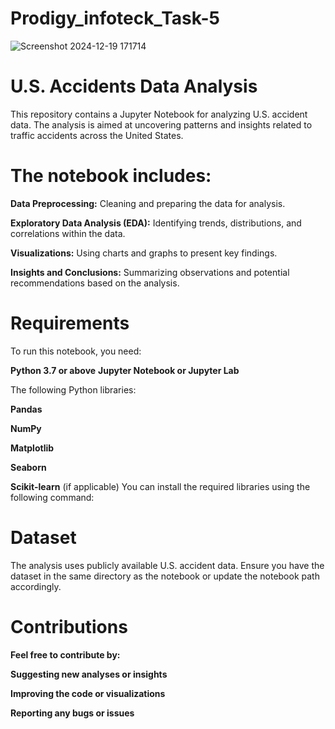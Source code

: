 # Prodigy_infoteck_Task-5
![Screenshot 2024-12-19 171714](https://github.com/user-attachments/assets/e2ab4a5e-3521-4ae4-8267-a8a8f1882eff)

# U.S. Accidents Data Analysis
This repository contains a Jupyter Notebook for analyzing U.S. accident data. The analysis is aimed at uncovering patterns and insights related to traffic accidents across the United States.

# The notebook includes:

**Data Preprocessing:** Cleaning and preparing the data for analysis.

**Exploratory Data Analysis (EDA):** Identifying trends, distributions, and correlations within the data.

**Visualizations:** Using charts and graphs to present key findings.

**Insights and Conclusions:** Summarizing observations and potential recommendations based on the analysis.

# Requirements
To run this notebook, you need:

**Python 3.7 or above**
**Jupyter Notebook or Jupyter Lab**

The following Python libraries:

**Pandas**

**NumPy**

**Matplotlib**

**Seaborn**

**Scikit-learn** (if applicable)
You can install the required libraries using the following command:

# Dataset
The analysis uses publicly available U.S. accident data. Ensure you have the dataset in the same directory as the notebook or update the notebook path accordingly.

# Contributions

**Feel free to contribute by:**

**Suggesting new analyses or insights**

**Improving the code or visualizations**

**Reporting any bugs or issues**
